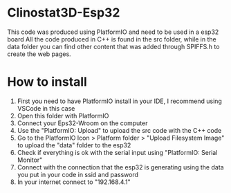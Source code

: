 # Clinostat3D-Esp32
This code was produced using PlatformIO and need to be used in a esp32 board
All the code produced in C++ is found in the src folder, while in the data folder you can find other content that was added through SPIFFS.h to create the web pages.

# How to install
1. First you need to have PlatformIO install in your IDE, I recommend using VSCode in this case
2. Open this folder with PlatformIO
3. Connect your Eps32-Wroom on the computer
4. Use the "PlatformIO: Upload" to upload the src code with the C++ code
5. Go to the PlatformIO Icon > Platform folder > "Upload Filesystem Image" to upload the "data" folder to the esp32
6. Check if everything is ok with the serial input using "PlatformIO: Serial Monitor"
7. Connect with the connection that the esp32 is generating using the data you put in your code in ssid and password
8. In your internet connect to "192.168.4.1"

